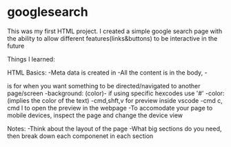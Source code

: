 # googlesearch

This was my first HTML project. I created a simple google search page with the ability to allow different features(links&buttons) to be interactive in the future

Things I learned:

HTML Basics:
-Meta data is created in <head><head/>
-All the content is in the body, <body><body/>
-<nav><nav/> is for when you want something to be directed/navigated to another page/screen
-background: (color)- if using specific hexcodes use '#'
-color: (implies the color of the text)
-cmd,shft,v for preview inside vscode
-cmd c, cmd l to open the preview in the webpage
-To accomodate your page to mobile devices, inspect the page and change the device view



Notes: 
-Think about the layout of the page
-What big sections do you need, then break down each componenet in each section
